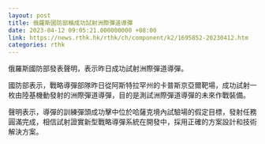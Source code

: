 ```yaml
---
layout: post
title: 俄羅斯國防部稱成功試射洲際彈道導彈
date: 2023-04-12 09:05:21.000000000 +08:00
link: https://news.rthk.hk/rthk/ch/component/k2/1695852-20230412.htm
categories: rthk
---
```


俄羅斯國防部發表聲明，表示昨日成功試射洲際彈道導彈。

國防部表示，戰略導彈部隊昨日從阿斯特拉罕州的卡普斯京亞爾靶場，成功試射一枚由陸基機動發射的洲際彈道導彈，目的是測試洲際彈道導彈的未來作戰裝備。

聲明表示，導彈的訓練彈頭成功擊中位於哈薩克境內試驗場的假定目標，發射任務圓滿完成，相信試射證實新型戰略導彈系統在開發中，採用正確的方案設計和技術解決方案。
